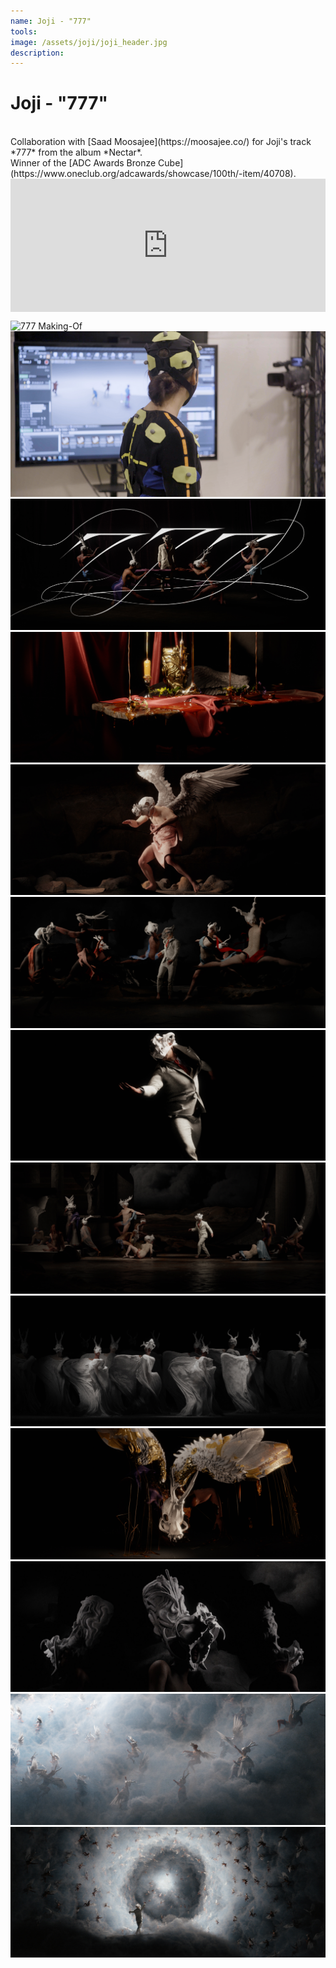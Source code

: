 ```yaml
---
name: Joji - "777"
tools: 
image: /assets/joji/joji_header.jpg
description:
---
```


# Joji - "777"
<br>
Collaboration with [Saad Moosajee](https://moosajee.co/) for Joji's track *777* from the album *Nectar*.<br>
Winner of the [ADC Awards Bronze Cube](https://www.oneclub.org/adcawards/showcase/100th/-item/40708).

<div style="padding:42.19% 0 0 0;position:relative;"><iframe src="https://player.vimeo.com/video/472199853?h=e33893499f&color=0000ff&title=0&byline=0&portrait=0" style="position:absolute;top:0;left:0;width:100%;height:100%;" frameborder="0" allow="autoplay; fullscreen; picture-in-picture" allowfullscreen></iframe></div><script src="https://player.vimeo.com/api/player.js"></script>

![777 Making-Of](/assets/joji/777_makingof.gif)
![Maya Watching Unreal Capture](/assets/joji/Maya_watching_unreal.png)
![777 01](/assets/joji/joji_01.jpg)
![777 02](/assets/joji/joji_02.jpg)
![777 03](/assets/joji/joji_03.jpg)
![777 04](/assets/joji/joji_04.jpg)
![777 05](/assets/joji/joji_05.jpg)
![777 06](/assets/joji/joji_06.jpg)
![777 07](/assets/joji/joji_07.jpg)
![777 08](/assets/joji/joji_08.jpg)
![777 09](/assets/joji/joji_09.jpg)
![777 10](/assets/joji/joji_10.jpg)
![777 11](/assets/joji/joji_11.jpg)